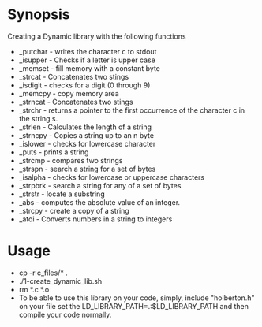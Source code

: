 # Synopsis

Creating a Dynamic library with the following functions

+ _putchar - writes the character c to stdout
+ _isupper - Checks if a letter is upper case
+ _memset - fill memory with a constant byte
+ _strcat - Concatenates two stings
+ _isdigit - checks for a digit (0 through 9)
+ _memcpy - copy memory area
+ _strncat - Concatenates two stings
+ _strchr - returns a pointer to the first occurrence of the character c in the string s.
+ _strlen - Calculates the length of a string
+ _strncpy - Copies a string up to an n byte
+ _islower - checks for lowercase character
+ _puts - prints a string
+ _strcmp - compares two strings
+ _strspn - search a string for a set of bytes
+ _isalpha - checks for lowercase or uppercase characters
+ _strpbrk - search a string for any of a set of bytes
+ _strstr - locate a substring
+ _abs - computes the absolute value of an integer.
+ _strcpy - create a copy of a string
+ _atoi - Converts numbers in a string to integers

# Usage

+ cp -r c_files/* .
+ ./1-create_dynamic_lib.sh
+ rm *.c *.o
+ To be able to use this library on your code, simply, include "holberton.h"
on your file set the LD_LIBRARY_PATH=.:$LD_LIBRARY_PATH and then compile your
code normally.
